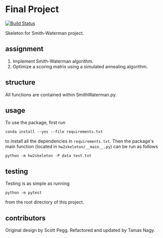 # Final Project

[![Build
Status](https://travis-ci.org/zoesteier/finalproject2.svg?branch=master)](https://travis-ci.org/zoesteier/finalproject2)

Skeleton for Smith-Waterman project.

## assignment
1. Implement Smith-Waterman algorithm.
2. Optimize a scoring matrix using a simulated annealing algorithm.


## structure

All functions are contained within SmithWaterman.py.


## usage

To use the package, first run

```
conda install --yes --file requirements.txt
```

to install all the dependencies in `requirements.txt`. Then the package's
main function (located in `hw2skeleton/__main__.py`) can be run as
follows

```
python -m hw2skeleton -P data test.txt
```

## testing

Testing is as simple as running

```
python -m pytest
```

from the root directory of this project.


## contributors

Original design by Scott Pegg. Refactored and updated by Tamas Nagy.
